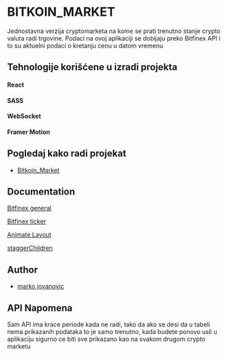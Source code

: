 
# BITKOIN_MARKET

Jednostavna verzija cryptomarketa na kome se prati trenutno stanje crypto valuta radi trgovine.
Podaci na ovoj aplikaciji se dobijaju preko Bitfinex API i to su aktuelni podaci o kretanju cenu u datom vremenu


## Tehnologije korišćene u izradi projekta

 #### React
 #### SASS
 #### WebSocket
 #### Framer Motion



  
## Pogledaj kako radi projekat

 - [Bitkoin_Market](https://awesomeopensource.com/project/elangosundar/awesome-README-templates)
 
## Documentation

[Bitfinex general](https://docs.bitfinex.com/docs/ws-general)

[Bitfinex ticker](https://docs.bitfinex.com/reference#ws-public-ticker)

[Animate Layout](https://www.framer.com/api/motion/animate-shared-layout/)

[staggerChildren](https://www.framer.com/api/motion/types/)

  
## Author

- [marko jovanovic](https://github.com/marcojovanovic)

  
## API Napomena 

Sam API ima krace periode kada ne radi, tako da ako se desi da u tabeli nema prikazanih podataka
to je samo trenutno, kada budete ponovo usli u aplikaciju sigurno ce biti sve prikazano kao na svakom drugom crypto marketu


  
